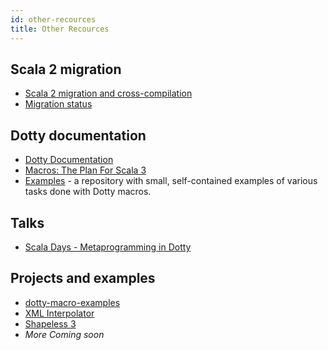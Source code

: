 ```yaml
---
id: other-recources
title: Other Recources
---
```


## Scala 2 migration
 * [Scala 2 migration and cross-compilation][migration]
 * [Migration status][migration-status]

## Dotty documentation
- [Dotty Documentation](https://dotty.epfl.ch/docs/reference/metaprogramming/toc.html)
- [Macros: The Plan For Scala 3](https://www.scala-lang.org/blog/2018/04/30/in-a-nutshell.html)
- [Examples](https://github.com/lampepfl/dotty-macro-examples) - a repository with small, self-contained examples of various tasks done with Dotty macros.

## Talks
* [Scala Days - Metaprogramming in Dotty](https://www.youtube.com/watch?v=ZfDS_gJyPTc)

## Projects and examples
* [dotty-macro-examples](https://github.com/lampepfl/dotty-macro-examples)
* [XML Interpolator](https://github.com/dotty-staging/xml-interpolator/tree/master)
* [Shapeless 3](https://github.com/dotty-staging/shapeless/tree/shapeless-3)
* *More Coming soon*


[contributing]: contributing.md
[best-practices]: best-practices.md
[compiletime]: tutorial/compiletime.md
[migration]: https://scalacenter.github.io/scala-3-migration-guide/docs/macros/migrating-macros.html
[faq]: faq.md
[inline]: tutorial/inline.md
[macros]: tutorial/macros.md
[migration-status]: https://scalacenter.github.io/scala-3-migration-guide/docs/macros/migration-status.html
[quotes]: tutorial/quotes.md
[references]: references.md
[tasty]: tutorial/tasty-reflection.md
